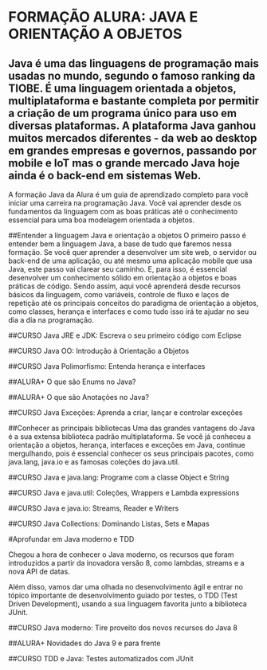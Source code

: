 # FORMAÇÃO ALURA: JAVA E ORIENTAÇÃO A OBJETOS

## Java é uma das linguagens de programação mais usadas no mundo, segundo o famoso ranking da TIOBE. É uma linguagem orientada a objetos, multiplataforma e bastante completa por permitir a criação de um programa único para uso em diversas plataformas. A plataforma Java ganhou muitos mercados diferentes - da web ao desktop em grandes empresas e governos, passando por mobile e IoT mas o grande mercado Java hoje ainda é o back-end em sistemas Web.

A formação Java da Alura é um guia de aprendizado completo para você iniciar uma carreira na programação Java. Você vai aprender desde os fundamentos da linguagem com as boas práticas até o conhecimento essencial para uma boa modelagem orientada a objetos.


##Entender a linguagem Java e orientação a objetos
O primeiro passo é entender bem a linguagem Java, a base de tudo que faremos nessa formação. Se você quer aprender a desenvolver um site web, o servidor ou back-end de uma aplicação, ou até mesmo uma aplicação mobile que usa Java, este passo vai clarear seu caminho. E, para isso, é essencial desenvolver um conhecimento sólido em orientação a objetos e boas práticas de código. Sendo assim, aqui você aprenderá desde recursos básicos da linguagem, como variáveis, controle de fluxo e laços de repetição até os principais conceitos do paradigma de orientação a objetos, como classes, herança e interfaces e como tudo isso irá te ajudar no seu dia a dia na programação.


##CURSO
Java JRE e JDK: Escreva o seu primeiro código com Eclipse

##CURSO
Java OO: Introdução à Orientação a Objetos

##CURSO
Java Polimorfismo: Entenda herança e interfaces

##ALURA+
O que são Enums no Java?

##ALURA+
O que são Anotações no Java?

##CURSO
Java Exceções: Aprenda a criar, lançar e controlar exceções

##Conhecer as principais bibliotecas
Uma das grandes vantagens do Java é a sua extensa biblioteca padrão multiplataforma. Se você já conheceu a orientação a objetos, herança, interfaces e exceções em Java, continue mergulhando, pois é essencial conhecer os seus principais pacotes, como java.lang, java.io e as famosas coleções do java.util.



##CURSO
Java e java.lang: Programe com a classe Object e String

##CURSO
Java e java.util: Coleções, Wrappers e Lambda expressions


##CURSO
Java e java.io: Streams, Reader e Writers


##CURSO
Java Collections: Dominando Listas, Sets e Mapas

#Aprofundar em Java moderno e TDD

Chegou a hora de conhecer o Java moderno, os recursos que foram introduzidos a partir da inovadora versão 8, como lambdas, streams e a nova API de datas.

Além disso, vamos dar uma olhada no desenvolvimento ágil e entrar no tópico importante de desenvolvimento guiado por testes, o TDD (Test Driven Development), usando a sua linguagem favorita junto a biblioteca JUnit.



##CURSO
Java moderno: Tire proveito dos novos recursos do Java 8

##ALURA+
Novidades do Java 9 e para frente

##CURSO
TDD e Java: Testes automatizados com JUnit
